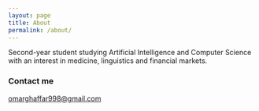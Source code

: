 ```yaml
---
layout: page
title: About
permalink: /about/
---
```

Second-year student studying Artificial Intelligence and Computer Science with an interest in medicine, linguistics and financial markets.

### Contact me

[omarghaffar998@gmail.com](mailto:omarghaffar998@gmail.com)
